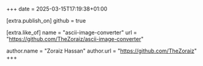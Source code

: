 +++
date = 2025-03-15T17:19:38+01:00

[extra.publish_on]
github = true

[extra.like_of]
name = "ascii-image-converter"
url = "https://github.com/TheZoraiz/ascii-image-converter"

author.name = "Zoraiz Hassan"
author.url = "https://github.com/TheZoraiz"
+++
